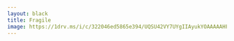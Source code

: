 ```yaml
---
layout: black
title: Fragile
image: https://1drv.ms/i/c/322046ed5865e394/UQSU42VY7UYgIIAyukYOAAAAAHFKDRbF0oQRWBU?height=1024
---
```

